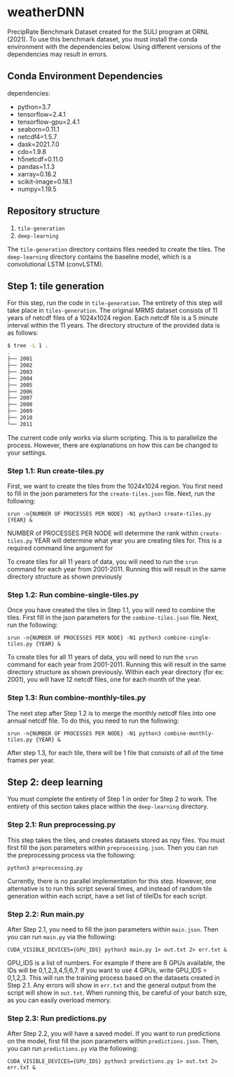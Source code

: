 # weatherDNN
PrecipRate Benchmark Dataset created for the SULI program at ORNL (2021). To use this benchmark dataset, you must install the conda environment with the dependencies below. Using different versions of the dependencies may result in errors.


## Conda Environment Dependencies
dependencies:
  - python=3.7
  - tensorflow=2.4.1
  - tensorflow-gpu=2.4.1
  - seaborn=0.11.1
  - netcdf4=1.5.7
  - dask=2021.7.0
  - cdo=1.9.8
  - h5netcdf=0.11.0
  - pandas=1.1.3
  - xarray=0.18.2
  - scikit-image=0.18.1
  - numpy=1.19.5


## Repository structure
1) ```tile-generation```
2) ```deep-learning```

The ```tile-generation``` directory contains files needed to create the tiles. The ```deep-learning``` directory contains the baseline model, which is a convolutional LSTM (convLSTM).

## Step 1: tile generation 
For this step, run the code in ```tile-generation```. The entirety of this step will take place in ```tiles-generation```. The original MRMS dataset consists of 11 years of netcdf files of a 1024x1024 region. Each netcdf file is a 5 minute interval within the 11 years. The directory structure of the provided data is as follows:

```bash
$ tree -L 1 .
.
├── 2001
├── 2002
├── 2003
├── 2004
├── 2005
├── 2006
├── 2007
├── 2008
├── 2009
├── 2010
└── 2011
```

The current code only works via slurm scripting. This is to parallelize the process. However, there are explanations on how this can be changed to your settings.

### Step 1.1: Run create-tiles.py
First, we want to create the tiles from the 1024x1024 region. You first need to fill in the json parameters for the ```create-tiles.json``` file. Next, run the following:

```
srun -n{NUMBER OF PROCESSES PER NODE} -N1 python3 create-tiles.py {YEAR} &
```

NUMBER of PROCESSES PER NODE will determine the rank within ```create-tiles.py```
YEAR will determine what year you are creating tiles for. This is a required command line argument for 

To create tiles for all 11 years of data, you will need to run the ```srun``` command for each year from 2001-2011. Running this will result in the same directory structure as shown previously

### Step 1.2: Run combine-single-tiles.py
Once you have created the tiles in Step 1.1, you will need to combine the tiles. First fill in the json parameters for the ```combine-tiles.json``` file. Next, run the following:

```
srun -n{NUMBER OF PROCESSES PER NODE} -N1 python3 combine-single-tiles.py {YEAR} &
```

To create tiles for all 11 years of data, you will need to run the ```srun``` command for each year from 2001-2011. Running this will result in the same directory structure as shown previously. Within each year directory (for ex: 2001), you will have 12 netcdf files, one for each month of the year. 


### Step 1.3: Run combine-monthly-tiles.py
The next step after Step 1.2 is to merge the monthly netcdf files into one annual netcdf file. To do this, you need to run the following:

```
srun -n{NUMBER OF PROCESSES PER NODE} -N1 python3 combine-monthly-tiles.py {YEAR} &
```

After step 1.3, for each tile, there will be 1 file that consists of all of the time frames per year.


## Step 2: deep learning
You must complete the entirety of Step 1 in order for Step 2 to work. The entirety of this section takes place within the ```deep-learning``` directory.

### Step 2.1: Run preprocessing.py
This step takes the tiles, and creates datasets stored as npy files. You must first fill the json parameters within ```preprocessing.json```. Then you can run the preprocessing process via the following:

```
python3 preprocessing.py
```

Currently, there is no parallel implementation for this step. However, one alternative is to run this script several times, and instead of random tile generation within each script, have a set list of tileIDs for each script.

### Step 2.2: Run main.py
After Step 2.1, you need to fill the json parameters within ```main.json```.  Then you can run ```main.py``` via the following:

```
CUDA_VISIBLE_DEVICES={GPU_IDS} python3 main.py 1> out.txt 2> err.txt &
```

GPU_IDS is a list of numbers. For example if there are 8 GPUs available, the IDs will be 0,1,2,3,4,5,6,7. If you want to use 4 GPUs, write GPU_IDS = 0,1,2,3. 
This will run the training process based on the datasets created in Step 2.1. Any errors will show in ```err.txt``` and the general output from the script will show in ```out.txt```. When running this, be careful of your batch size, as you can easily overload memory.

### Step 2.3: Run predictions.py
After Step 2.2, you will have a saved model. If you want to run predictions on the model, first fill the json parameters within ```predictions.json```. Then, you can run ```predictions.py``` via the following:

```
CUDA_VISIBLE_DEVICES={GPU_IDS} python3 predictions.py 1> out.txt 2> err.txt &
```
